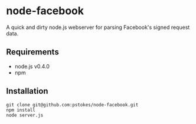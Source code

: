 node-facebook
======================
A quick and dirty node.js webserver for parsing Facebook's signed request data.

Requirements
-------------------
* node.js v0.4.0
* npm


Installation
-------------------
	git clone git@github.com:pstokes/node-facebook.git
	npm install
	node server.js
